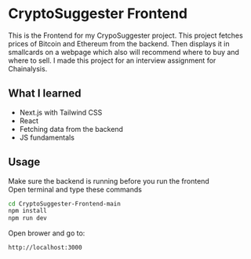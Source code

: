 # CryptoSuggester Frontend

This is the Frontend for my CrypoSuggester project. This project fetches prices of Bitcoin and Ethereum from the backend. Then displays it in smallcards on a webpage which also will recommend where to buy and where to sell. I made this project for an interview assignment for Chainalysis. 

## What I learned
* Next.js with Tailwind CSS
* React
* Fetching data from the backend
* JS fundamentals

## Usage
Make sure the backend is running before you run the frontend\
Open terminal and type these commands
```bash
cd CryptoSuggester-Frontend-main
npm install
npm run dev
```
Open brower and go to:
```bash
http://localhost:3000
```

